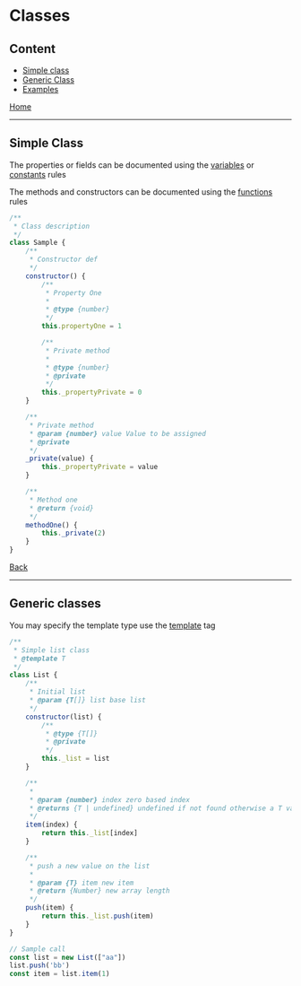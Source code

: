 # Classes

## Content

* [Simple class](#simple-class)
* [Generic Class](#generic-classes)
* [Examples](../lib/classes.js)

[Home](../README.md)

---

## Simple Class

The properties or fields can be documented using the [variables](./variables.md) or [constants](./constants.md) rules

The methods and constructors can be documented using the [functions](functions.md) rules

```javascript
/**
 * Class description
 */
class Sample {
    /**
     * Constructor def
     */
    constructor() {
        /**
         * Property One
         *
         * @type {number}
         */
        this.propertyOne = 1

        /**
         * Private method
         *
         * @type {number}
         * @private
         */
        this._propertyPrivate = 0
    }

    /**
     * Private method
     * @param {number} value Value to be assigned
     * @private
     */
    _private(value) {
        this._propertyPrivate = value
    }

    /**
     * Method one
     * @return {void}
     */
    methodOne() {
        this._private(2)
    }
}
```

[Back](#content)

---


## Generic classes

You may specify the template type use the [template](https://www.typescriptlang.org/docs/handbook/jsdoc-supported-types.html#template) tag

```javascript
/**
 * Simple list class
 * @template T
 */
class List {
    /**
     * Initial list
     * @param {T[]} list base list 
     */
    constructor(list) {
        /**
         * @type {T[]}
         * @private
         */
        this._list = list        
    }

    /**
     * 
     * @param {number} index zero based index 
     * @returns {T | undefined} undefined if not found otherwise a T value
     */
    item(index) {
        return this._list[index]
    }

    /**
     * push a new value on the list
     *
     * @param {T} item new item
     * @return {Number} new array length
     */
    push(item) {
        return this._list.push(item)
    }
}

// Sample call
const list = new List(["aa"])
list.push('bb')
const item = list.item(1)
```